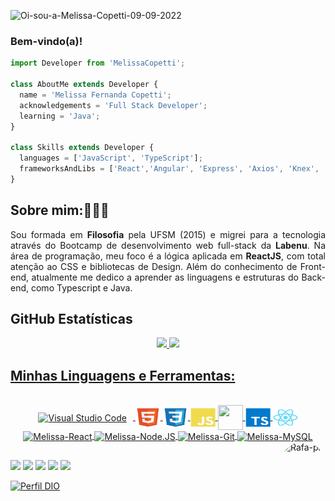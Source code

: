 

![Oi-sou-a-Melissa-Copetti-09-09-2022](https://user-images.githubusercontent.com/104647493/189416218-1476dbf8-b72d-4bae-a831-9259f415be24.png)


### Bem-vindo(a)!

```Typescript
import Developer from 'MelissaCopetti';

class AboutMe extends Developer {
  name = 'Melissa Fernanda Copetti';
  acknowledgements = 'Full Stack Developer';
  learning = 'Java';
}

class Skills extends Developer {
  languages = ['JavaScript', 'TypeScript'];
  frameworksAndLibs = ['React','Angular', 'Express', 'Axios', 'Knex', 'MySQL', 'styled-components', 'material-ui', 'Others'];
}
```
## Sobre mim:👩🏼‍💻
<p><div align='justify'>

Sou formada em <b>Filosofia</b> pela UFSM (2015) e migrei para a tecnologia através do Bootcamp de desenvolvimento web full-stack da <b>Labenu</b>.  Na área de programação, meu foco é a lógica aplicada em <b>ReactJS</b>, com total atenção ao CSS e bibliotecas de Design. Além do conhecimento de Front-end, atualmente me dedico a aprender as linguagens e estruturas do Back-end, como Typescript e Java.
<br></div></p>

## GitHub Estatísticas
<div align="center">
  <a href="https://github.com/Melissacopetti">
  <img height="160em" src="https://github-readme-stats.vercel.app/api?username=Melissacopetti&show_icons=true&theme=synthwave&include_all_commits=true&count_private=true"/>
  <img height="160em" src="https://github-readme-stats.vercel.app/api/top-langs/?username=Melissacopetti&layout=compact&langs_count=7&theme=synthwave"/>
</div>


  ## Minhas Linguagens e Ferramentas:
<div style="display: inline_block" align="center"><br>
<img align="center" alt="Visual Studio Code" width="26px" src="https://cdn.jsdelivr.net/gh/devicons/devicon/icons/vscode/vscode-original.svg" style="padding-right:10px;" />
 <img align="center" al=Melissa-HTML" height="30" width="40" src="https://raw.githubusercontent.com/devicons/devicon/master/icons/html5/html5-original.svg">
  <img align="center" alt="Melissa-CSS" height="30" width="40" src="https://raw.githubusercontent.com/devicons/devicon/master/icons/css3/css3-original.svg">
  <img align="center" alt="Melissa-Js" height="30" width="40" src="https://raw.githubusercontent.com/devicons/devicon/master/icons/javascript/javascript-plain.svg">
  <img loading="lazy" align="center"  src="https://cdn.jsdelivr.net/gh/devicons/devicon/icons/java/java-original.svg" width="40" height="40"/>
  <img align="center" alt=Melissa-Ts" height="30" width="40" src="https://raw.githubusercontent.com/devicons/devicon/master/icons/typescript/typescript-plain.svg">
  <img align="center" alt="Melissa-React" height="30" width="40" src="https://raw.githubusercontent.com/devicons/devicon/master/icons/react/react-original.svg">
<img align="center" alt="Melissa-React" height="30" width="40" src="https://cdn.jsdelivr.net/gh/devicons/devicon/icons/angularjs/angularjs-original.svg" />
  <img align="center" alt="Melissa-Node.JS" height="30" width="40" src="https://cdn.jsdelivr.net/gh/devicons/devicon/icons/nodejs/nodejs-original.svg">
  <img align="center" alt="Melissa-Git" height="30" width="40" src="https://cdn.jsdelivr.net/gh/devicons/devicon/icons/git/git-original.svg">
  <img align="center" alt="Melissa-MySQL" height="30" width="40" src="https://cdn.jsdelivr.net/gh/devicons/devicon/icons/mysql/mysql-original.svg">
 <a href="https://picasion.com/"><img src="https://i.picasion.com/pic92/209f2e340b62abbd3c5cdaa4df319b8c.gif" align="right" alt="Rafa-pic" height="150" style="border-radius:50px;"alt="https://picasion.com/" /></a><br />
</div>
  
   ##
 
<div> 
 <a href="https://discordapp.com/users/840042553423953932" target="_blank"><img src="https://img.shields.io/badge/Discord-7289DA?style=for-the-badge&logo=discord&logoColor=white" target="_blank"></a> 
  <a href = "mailto:melissafernandacopetti@gmail.com"><img src="https://img.shields.io/badge/Gmail-D14836?style=for-the-badge&logo=gmail&logoColor=white" target="_blank"></a>
  <a href="https://www.linkedin.com/in/melissa-fernanda-copetti-078b26174" target="_blank"><img src="https://img.shields.io/badge/-LinkedIn-%230077B5?style=for-the-badge&logo=linkedin&logoColor=white" target="_blank"></a> 
 <a href="https://t.me/Melcopetti" target="_blank"><img src="https://img.shields.io/badge/Telegram-2CA5E0?style=for-the-badge&logo=telegram&logoColor=white" target="_blank"></a> 
  <a href="mailto:melissacopetti@hotmail.com" target="_blank"><img src="https://img.shields.io/badge/Microsoft_Outlook-0078D4?style=for-the-badge&logo=microsoft-outlook&logoColor=white" target="_blank"></a> 
  
  [![Perfil DIO](https://img.shields.io/badge/-Meu%20Perfil%20na%20DIO-30A3DC?style=for-the-badge)](https://www.dio.me/users/melissacopetti)
 
</div>


